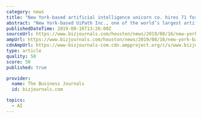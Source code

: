 ```yaml
---
category: news
title: "New York-based artificial intelligence unicorn co. hires 71 for Houston office, aims to hire more"
abstract: "New York-based UiPath Inc., one of the world’s largest artificial intelligence-focused startups, is officially opening its Houston office Aug. 22. Marie Myers, the Houston-based CFO of UiPath and a 2019 Houston Business Journal Women Who Mean Business ..."
publishedDateTime: 2019-08-16T13:26:00Z
sourceUrl: https://www.bizjournals.com/houston/news/2019/08/16/new-york-based-artificial-intelligence-unicorn-co.html
ampUrl: https://www.bizjournals.com/houston/news/2019/08/16/new-york-based-artificial-intelligence-unicorn-co.amp.html
cdnAmpUrl: https://www-bizjournals-com.cdn.ampproject.org/c/s/www.bizjournals.com/houston/news/2019/08/16/new-york-based-artificial-intelligence-unicorn-co.amp.html
type: article
quality: 50
score: 50
published: true

provider:
  name: The Business Journals
  id: bizjournals.com

topics:
  - AI
---
```

